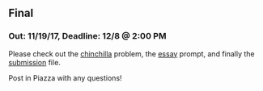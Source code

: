 ## Final
### Out: 11/19/17, Deadline: 12/8 @ 2:00 PM

Please check out the [chinchilla](https://github.com/UMD-CS-STICs/389Ofall17/blob/master/final/chinchilla.md) problem, the [essay](https://github.com/UMD-CS-STICs/389Ofall17/blob/master/final/essay.md) prompt, and finally the [submission](https://github.com/UMD-CS-STICs/389Ofall17/blob/master/final/submission.md) file.

Post in Piazza with any questions!
